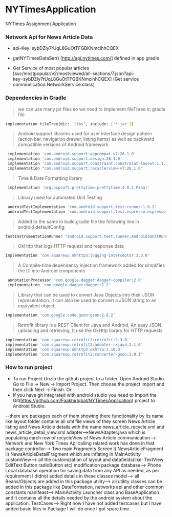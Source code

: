 # NYTimesApplication
NYTimes Assignment Application

### Network Api for News Article Data

* api-Key: sybDZly7rUqL8GuOtTFGBKNmcihhCQEX

* getNYTimesDataSet() [http://api.nytimes.com/] defined in app gradle
* Get Service of most popular articles [svc/mostpopular/v2/mostviewed/all-sections/7.json?api-key=sybDZly7rUqL8GuOtTFGBKNmcihhCQEX] (Get service communication.NetworkService.class)

### Dependencies in Gradle
 >we can use many jar files so we need to implement fileThree in gradle file
```sh
implementation fileTree(dir: 'libs', include: ['*.jar'])
```
 >Android support libraries used for user interface design pattern (action bar, navigation drawer, listing items) as well as backward compatible versions of Android framework
```sh
 implementation 'com.android.support:appcompat-v7:26.1.0'
 implementation 'com.android.support:design:26.1.0'
 implementation 'com.android.support.constraint:constraint-layout:1.1.3'
 implementation "com.android.support:recyclerview-v7:26.1.0"
```
 >Time & Date Formatting library
```sh 
 implementation 'org.ocpsoft.prettytime:prettytime:4.0.1.Final'
```
 >Library used for automated Unit Testing 
```sh 
 androidTestImplementation 'com.android.support.test:runner:1.0.2'
 androidTestImplementation 'com.android.support.test.espresso:espresso-core:3.0.2'
```
 >Added to the same in build.gradle file the following line in android.defaultConfig:
```sh 
testInstrumentationRunner "android.support.test.runner.AndroidJUnitRunner"
```
 >OkHttp that logs HTTP request and response data
 ```sh
 implementation 'com.squareup.okhttp3:logging-interceptor:3.8.0'
 ```
 >A Compile-time dependency injection framework added for simplifies the DI into Android components
 ```sh
  annotationProcessor 'com.google.dagger:dagger-compiler:2.0'
  implementation 'com.google.dagger:dagger:2.2'
 ``` 
  >Library that can be used to convert Java Objects into their JSON representation. It can also be used to convert a JSON string to an equivalent object
 ```sh
 implementation 'com.google.code.gson:gson:2.8.2'
 ```
 >Retrofit library is a REST Client for Java and Android, An easy JSON uploading and retrieving, It use the OkHttp library for HTTP requests
 ```sh
 implementation 'com.squareup.retrofit2:retrofit:2.3.0'
 implementation 'com.squareup.retrofit2:adapter-rxjava:2.1.0'
 implementation 'com.squareup.okhttp3:okhttp:3.10.0'
 implementation 'com.squareup.retrofit2:converter-gson:2.0.1'
 ```
 
### How to run project 
- To run Project Unzip the github project to a folder. Open Android Studio. Go to File -> New -> Import Project.
   Then choose the project import and then click Next -> Finish.
   Or
- If you have git integrated with android studio you need to Import the Git(https://github.com/FaakhirIqbal/NYTimesApplication) project to Android Studio.


--there are packages each of them showing there functionality by its name
like layout folder contains all xml file views of they screen News Article listing and News Article details with the name news_article_recycle.xml and
news_article_detail_view.xml
adapter-->NewsAdapter.java which is populating earch row of recycleView of News Article 
communication--> Network and New York Times Api calling related work has done in that package
controllor--> Two main Fragments Screen i) NewsArticleFragment ii) NewsArticleDetailFragment which are inflating in MainActivity
customView--> all the customization of layout and datafields(like: TextView EditText Button radioButton etc) modification package
database--> Phone Local database operation for saving data from any API as needed, as per requirement I didnot added details in these classes
model--> all Beans/Objects are added in this package
utility--> all utility classes can be added in this package like DateFormation, networks api and other common constants 
manifeast--> MainActivity Launcher class and BaseApplication and it contains all the details needed by the android system about the application.
TestCases--> Right now I have not added testcases but I have added basic files in Package I will do once I got spare time.
